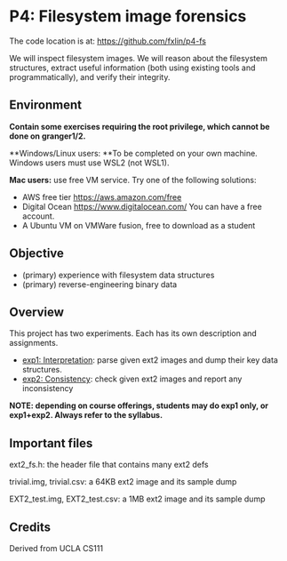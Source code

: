 # P4: Filesystem image forensics

The code location is at: https://github.com/fxlin/p4-fs

We will inspect filesystem images. We will reason about the filesystem structures, extract useful information (both using existing tools and programmatically), and verify their integrity. 

## Environment 

**Contain some exercises requiring the root privilege, which cannot be done on granger1/2.** 

**Windows/Linux users: **To be completed on your own machine. Windows users must use WSL2 (not WSL1).

**Mac users:** use free VM service. Try one of the following solutions: 

* AWS free tier https://aws.amazon.com/free
* Digital Ocean https://www.digitalocean.com/ You can have a free account. 
* A Ubuntu VM on VMWare fusion, free to download as a student

## Objective

* (primary) experience with filesystem data structures
* (primary) reverse-engineering binary data 

## Overview

This project has two experiments. Each has its own description and assignments. 

* [exp1: Interpretation](interpretation.md): parse given ext2 images and dump their key data structures.
* [exp2: Consistency](consistency.md): check given ext2 images and report any inconsistency 

**NOTE: depending on course offerings, students may do exp1 only, or exp1+exp2. Always refer to the syllabus.**

## Important files

ext2_fs.h: the header file that contains many ext2 defs

trivial.img, trivial.csv: a 64KB ext2 image and its sample dump 

EXT2_test.img, EXT2_test.csv: a 1MB ext2 image and its sample dump 


## Credits
Derived from UCLA CS111
